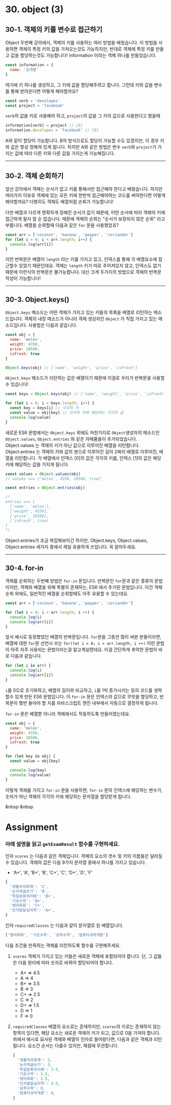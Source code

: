 # 30. object (3)

## 30-1. 객체의 키를 변수로 접근하기

Object 두번째 강의에서, 객체의 키를 사용하는 여러 방법을 배웠습니다. 이 방법을 사용하면 객체의 특정 키의 값을 가져오는것도 가능하지만, 반대로 객체에 특정 키를 만들고 값을 할당하는것도 가능합니다! information 이라는 객체 하나를 만들었습니다.

```js
const information = {
  name: '김개발'
}
```

여기에 키 하나를 생성하고, 그 키에 값을 할당해주려고 합니다. 그런데 키와 값을 변수를 통해 받아온다면 어떻게 해야할까요?

```js
const verb = 'developes'
const project = 'facebook'
```

`verb`의 값을 키로 사용해야 하고, `project`의 값을 그 키의 값으로 사용한다고 했을때

```js
information[verb] = project // [A]
information.developes = 'facebook' // [B]
```

A와 같이 할당이 가능합니다. B의 방식으로도 할당이 가능할 수도 있겠지만, 이 경우 키와 값은 항상 정해져 있게 됩니다. 하지만 A와 같은 방법은 변수 `verb`와 `project`가 가지는 값에 따라 다른 키와 다른 값을 가지는게 가능해집니다.

---

## 30-2. 객체 순회하기

앞선 강의에서 객체는 순서가 없고 키를 통해서만 접근해야 한다고 배웠습니다. 하지만 여러가지 이유로 객체에 있는 모든 키에 한번씩 접근해야하는 코드를 써야한다면 어떻게 해야할까요? 다행히도 객체도 배열처럼 순회가 가능합니다!

다만 배열과 다르게 명확하게 정해진 순서가 없기 때문에, 어떤 순서에 따라 객체의 키에 접근하게 될지 알 순 없습니다. 때문에 객체의 순회는 "순서가 보장되지 않은 순회" 라고 부릅니다. 배열을 순회할때 다음과 같은 `for` 문을 사용했었죠?

```js
const arr = ['coconut', 'banana', 'pepper', 'coriander']
for (let i = 0; i < arr.length; i++) {
  console.log(arr[i])
}
```

이런 반복문은 배열이 `length` 라는 키를 가지고 있고, 인덱스를 통해 각 배열요소에 접근할수 있었기 때문인데요. 객체는 `length` 키가 따로 주어져있지 않고, 인덱스도 없기 때문에 이런식의 반복문은 불가능합니다. 대신 크게 두가지의 방법으로 객체의 반복문 작성이 가능합니다!

---

## 30-3. Object.keys()

`Object.keys` 메소드는 어떤 객체가 가지고 있는 키들의 목록을 배열로 리턴하는 메소드입니다. 객체의 내장 메소드가 아니라 객체 생성자인 `Object` 가 직접 가지고 있는 메소드입니다. 사용법은 다음과 같습니다.

```js
const obj = {
  name: 'melon',
  weight: 4350,
  price: 16500,
  isFresh: true
}

Object.keys(obj) // ['name', 'weight', 'price', 'isFresh']
```

`Object.keys` 메소드가 리턴하는 값은 배열이기 때문에 이걸로 우리가 반복문을 사용할 수 있습니다!

```js
const keys = Object.keys(obj) // ['name', 'weight', 'price', 'isFresh']

for (let i = 0; i < keys.length; i++) {
  const key = keys[i] // 각각의 키
  const value = obj[key] // 각각의 키에 해당하는 각각의 값
  console.log(value)
}
```

새로운 ES6 문법에서는 `Object.keys` 외에도 마찬가지로 `Object`생성자의 메소드인 `Object.values`, `Object.entries` 와 같은 자매품들이 추가되었습니다. Object.values 는 객체의 키가 아닌 값으로 이루어진 배열을 리턴합니다. Object.entries 는 객체의 키와 값의 쌍으로 이루어진 길이 2짜리 배열로 이루어진, 배열을 리턴합니다. 각 배열에서 인덱스 [0]의 값은 각각의 키를, 인덱스 [1]의 값은 해당 키에 해당하는 값을 가지게 됩니다.

```js
const values = Object.values(obj)
// values === ['melon', 4350, 16500, true]

const entries = Object.entries(obj)

/*
entries === [
  ['name', 'melon'],
  ['weight', 4350],
  ['price', 16500],
  ['isFresh', true]
]
*/
```

Object.entries가 조금 복잡해보이긴 하지만, Object.keys, Object.values, Object.entries 세가지 중에서 제일 유용하게 쓰입니다. 꼭 알아두세요.

---

## 30-4. for-in

객체를 순회하는 두번째 방법은 `for-in` 문입니다. 반복문인 `for`문과 같은 종류의 문법이지만, 객체와 배열을 위해 특별히 존재하는, ES6 에서 추가된 문법입니다. 이건 객체 순회 외에도, 일반적인 배열을 순회할때도 아주 유용할 수 있는데요.

```js
const arr = ['coconut', 'banana', 'pepper', 'coriander']

for (let i = 0; i < arr.length; i ++) {
  console.log(i)
  console.log(arr[i])
}
```

앞서 예시로 등장했었던 배열의 반복문입니다. `for`문을 그동안 많이 써본 분들이라면, 배열에 대한 `for`문 선언시 쓰는 `for(let i = 0; i < arr.length; i ++)` 이런 문법이 아주 자주 사용되는 문법이라는걸 알고계실텐데요. 이걸 간단하게 축약한 문법이 바로 다음과 같습니다.

```js
for (let i in arr) {
  console.log(i)
  console.log(arr[i])
}
```

`i`를 0으로 초기화하고, 배열의 길이와 비교하고, `i`를 1씩 증가시키는 등의 코드를 생략할수 있게 만든 ES6 문법입니다. 이 `for-in` 문은 인덱스의 값으로 무엇을 할당하고, 반복문이 몇번 돌아야 할 지를 자바스크립트 엔진 내부에서 자동으로 결정하게 됩니다.

`for-in` 문은 배열뿐 아니라 객체에서도 작동하도록 만들어졌는데요.

```js
const obj = {
  name: 'melon',
  weight: 4350,
  price: 16500,
  isFresh: true
}

for (let key in obj) {
  const value = obj[key]

  console.log(key)
  console.log(value)
}
```

이렇게 객체를 가지고 `for-in` 문을 사용하면, `for-in` 문의 인덱스에 해당하는 변수가, 숫자가 아닌 객체의 각각의 키에 해당하는 문자열을 할당받게 됩니다.

&nbsp
&nbsp

# Assignment

### 아래 설명을 읽고 `getExamResult` 함수를 구현하세요.

인자 `scores` 는 다음과 같은 객체입니다. 객체의 요소의 갯수 및 키의 이름들은 달라질 수 있습니다. 객체의 값은 다음 9가지 문자열 중에서 하나를 가지고 있습니다.

- 'A+', 'A', 'B+', 'B', 'C+', 'C', 'D+', 'D', 'F'

```js
{
  '생활속의회계': 'C',
  '논리적글쓰기': 'B',
  '독일문화의이해': 'B+',
  '기초수학': 'D+',
  '영어회화': 'C+',
  '인지발달심리학': 'A+',
}
```

인자 `requiredClasses` 는 다음과 같이 문자열로 된 배열입니다.

```js
['영어회화', '기초수학', '공학수학', '컴퓨터과학개론']
```

다음 조건을 만족하는 객체를 리턴하도록 함수를 구현해주세요.

1. `scores` 객체가 가지고 있는 키들은 새로운 객체에 포함되어야 합니다. 단, 그 값들은 다음 원리에 따라 숫자로 바뀌어 할당되어야 합니다.
    - A+ => 4.5
    - A => 4
    - B+ => 3.5
    - B => 3
    - C+ => 2.5
    - C => 2
    - D+ => 1.5
    - D => 1
    - F => 0
2. `requiredClasses` 배열의 요소로는 존재하지만, `scores`의 키로는 존재하지 않는 항목이 있다면, 해당 요소는 새로운 객체의 키가 되고, 값으로 0을 가져야 합니다. 위에서 예시로 묘사된 객체와 배열이 인자로 들어왔다면, 다음과 같은 객체과 리턴됩니다. 요소간 순서는 다를수 있지만, 채점에 무관합니다.

    ```js
    {
      '생활속의회계': 2,
      '논리적글쓰기': 3,
      '독일문화의이해': 3.5,
      '기초수학': 1.5,
      '영어회화': 2.5,
      '인지발달심리학': 4.5,
      '공학수학': 0,
      '컴퓨터과학개론': 0,
    }
    ```
